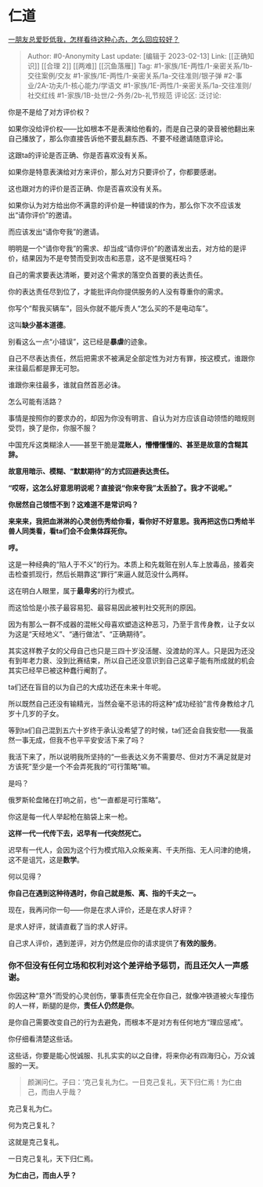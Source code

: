 # 仁道
[一朋友总爱贬低我，怎样看待这种心态，怎么回应较好？](https://www.zhihu.com/question/21499105/answer/2761891734)

> Author: #0-Anonymity
> Last update: [编辑于 2023-02-13]
> Link: [[正确知识]] [[合理 2]] [[两难]] [[沉鱼落雁]]
> Tag: #1-家族/1E-两性/1-亲密关系/1b-交往案例/交友 #1-家族/1E-两性/1-亲密关系/1a-交往准则/银子弹 #2-事业/2A-功夫/1-核心能力/学语文 #1-家族/1E-两性/1-亲密关系/1a-交往准则/社交红线 #1-家族/1B-处世/2-外务/2b-礼节规范
> 评论区:
> 泛讨论:

你是不是给了对方评价权？

如果你没给评价权——比如根本不是表演给他看的，而是自己录的录音被他翻出来自己播放了，那么你直接告诉他不要乱翻东西、不要不经邀请随意评论。

这跟ta的评论是否正确、你是否喜欢没有关系。

如果你是特意表演给对方来评价，那么对方只要评价了，你都要感谢。

这也跟对方的评价是否正确、你是否喜欢没有关系。

如果你认为对方给出你不满意的评价是一种错误的作为，那么你下次不应该发出“请你评价”的邀请。

而应该发出“请你夸我”的邀请。

明明是一个“请你夸我”的需求、却当成“请你评价”的邀请发出去，对方给的是评价，结果因为不是夸赞而受到攻击和恶意，这不是很冤枉吗？

自己的需求要表达清晰，要对这个需求的落空负首要的表达责任。

你的表达责任尽到位了，才能批评向你提供服务的人没有尊重你的需求。

你写个“帮我买辆车”，回头你就不能斥责人“怎么买的不是电动车”。

这叫**缺少基本道德**。

别看这么一点“小错误”，这已经是**暴虐**的迹象。

自己不尽表达责任，然后把需求不被满足全部定性为对方有罪，按这模式，谁跟你来往最后都是罪无可恕。

谁跟你来往最多，谁就自然首恶必诛。

怎么可能有活路？

事情是按照你的要求办的，却因为你没有明言、自认为对方应该自动领悟的暗规则受罚，换了是你，你服不服？

  

中国充斥这类糊涂人——甚至干脆是**混账人，懵懵懂懂的、甚至是故意的含糊其辞。**

**故意用暗示、模糊、“默默期待”的方式回避表达责任。**

**“哎呀，这怎么好意思明说呢？直接说“你来夸我”太丢脸了。我才不说呢。”**

**你居然自己领悟不到？这难道不是常识吗？**

**来来来，我把血淋淋的心灵创伤秀给你看，看你好不好意思。我再把这伤口秀给半兽人同类看，看ta们会不会集体踩死你。**

**哼。**

  

这是一种经典的“陷人于不义”的行为。本质上和先栽赃在别人车上放毒品，接着突击检查抓现行，然后长期靠这“罪行”来逼人就范没什么两样。

这在明白人眼里，属于**最卑劣**的行为模式。

  

而这恰恰是小孩子最容易犯、最容易因此被判社交死刑的原因。

因为有那么一群不成器的混帐父母喜欢塑造这种恶习，乃至于言传身教，让子女以为这是“天经地义”、“通行做法”、“正确期待”。

其实这样教子女的父母自己也只是三四十岁没活醒、没渡劫的浑人。只是因为还没有到年老力衰、没到比赛结束，所以自己还没意识到自己这辈子能有所成就的机会其实已经早已被这种蠢行阉割了。

ta们还在盲目的以为自己的大成功还在未来十年呢。

所以既然自己还没有输精光，当然会毫不忌讳的将这种“成功经验”言传身教给才几岁十几岁的子女。

等到ta们自己混到五六十岁终于承认没希望了的时候，ta们还会自我安慰——我虽然一事无成，但我不也平平安安活下来了吗？

我活下来了，所以说明我所坚持的“一些表达义务不需要尽、但对方不满足就是对方该死”至少是一个不会弄死我的“可行策略”嘛。

是吗？

俄罗斯轮盘赌在打响之前，也“一直都是可行策略”。

你这是每一代人举起枪在脑袋上来一枪。

**这样一代一代传下去，迟早有一代突然死亡。**

迟早有一代人，会因为这个行为模式陷入众叛亲离、千夫所指、无人问津的绝境，这不是诅咒，这是**数学**。

何以见得？

**你自己在遇到这种待遇时，你自己就是叛、离、指的千夫之一。**

  

现在，我再问你一句——你是在求人评价，还是在求人好评？

是求人好评，就请直截了当的求人好评。

自己求人评价，遇到差评，对方仍然是应你的请求提供了**有效的服务**。

### 你不但没有任何立场和权利对这个差评给予惩罚，而且还欠人一声感谢。

你因这种“意外”而受的心灵创伤，肇事责任完全在你自己，就像冲铁道被火车撞伤的人一样，断腿的是你，**责任人仍然是你**。

是你自己需要改变自己的行为去避免，而根本不是对方有任何地方“理应惩戒”。

  

你仔细看清楚这些话。

这些话，你要是能心悦诚服、扎扎实实的以之自律，将来你必有四海归心，万众诚服的一天。

  

> 颜渊问仁。子曰：‘克己复礼为仁。一日克己复礼，天下归仁焉！为仁由己，而由人乎哉？

克己复礼为仁。

  

何为克己复礼？

这就是克己复礼。

  

一日克己复礼，天下归仁焉。

  

**为仁由己，而由人乎？**
